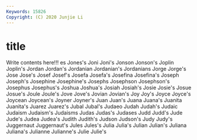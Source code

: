 ```yaml
---
Keywords: 15826
Copyright: (C) 2020 Junjie Li
---
```


# title

Write contents here!!!
es 
Jones's
Joni 
Joni's 
Jonson 
Jonson's 
Joplin 
Joplin's 
Jordan 
Jordan's 
Jordanian 
Jordanian's
Jordanians 
Jorge 
Jorge's 
Jose 
Jose's 
Josef 
Josef's 
Josefa 
Josefa's 
Josefina
Josefina's 
Joseph 
Joseph's 
Josephine 
Josephine's 
Josephs 
Josephson 
Josephson's 
Josephus 
Josephus's
Joshua 
Joshua's 
Josiah 
Josiah's 
Josie 
Josie's 
Josue 
Josue's 
Joule 
Joule's
Jove 
Jove's 
Jovian 
Jovian's 
Joy 
Joy's 
Joyce 
Joyce's 
Joycean 
Joycean's
Joyner 
Joyner's 
Juan 
Juan's 
Juana 
Juana's 
Juanita 
Juanita's 
Juarez 
Juarez's
Jubal 
Jubal's 
Judaeo 
Judah 
Judah's 
Judaic 
Judaism 
Judaism's 
Judaisms 
Judas
Judas's 
Judases 
Judd 
Judd's 
Jude 
Jude's 
Judea 
Judea's 
Judith 
Judith's
Judson 
Judson's 
Judy 
Judy's 
Juggernaut 
Juggernaut's 
Jules 
Jules's 
Julia 
Julia's
Julian 
Julian's 
Juliana 
Juliana's 
Julianne 
Julianne's 
Julie 
Julie's 
